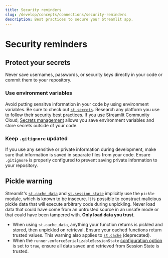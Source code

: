 ```yaml
---
title: Security reminders
slug: /develop/concepts/connections/security-reminders
description: Best practices to secure your Streamlit app.
---
```


# Security reminders

## Protect your secrets

Never save usernames, passwords, or security keys directly in your code or commit them to your repository.

### Use environment variables

Avoid putting sensitve information in your code by using environment variables. Be sure to check out [`st.secrets`](/develop/concepts/connections/secrets-management). Research any platform you use to follow their security best practices. If you use Streamlit Community Cloud, [Secrets management](/deploy/streamlit-community-cloud/deploy-your-app/secrets-management) allows you save environment variables and store secrets outside of your code.

### Keep `.gitignore` updated

If you use any sensitive or private information during development, make sure that information is saved in separate files from your code. Ensure `.gitignore` is properly configured to prevent saving private information to your repository.

## Pickle warning

Streamlit's [`st.cache_data`](/develop/concepts/architecture/caching#stcache_data) and [`st.session_state`](/develop/concepts/architecture/session-state#serializable-session-state) implicitly use the `pickle` module, which is known to be insecure. It is possible to construct malicious pickle data that will execute arbitrary code during unpickling. Never load data that could have come from an untrusted source in an unsafe mode or that could have been tampered with. **Only load data you trust**.

- When using `st.cache_data`, anything your function returns is pickled and stored, then unpickled on retrieval. Ensure your cached functions return trusted values. This warning also applies to [`st.cache`](/develop/api-reference/caching-and-state/st.cache) (deprecated).
- When the `runner.enforceSerializableSessionState` [configuration option](<(/develop/concepts/configuration#runner)>) is set to `true`, ensure all data saved and retrieved from Session State is trusted.
